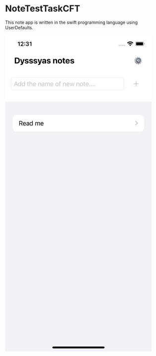 # NoteTestTaskCFT

This note app is written in the swift programming language using UserDefaults. 

![](https://github.com/dysya/NoteTestTaskCFT/blob/main/Screenshots/Simulator%20Screen%20Shot%20-%20iPhone%2012%20Pro%20-%202022-03-16%20at%2000.31.29.png)
